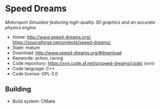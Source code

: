 # Speed Dreams

_Motorsport Simulator featuring high-quality 3D graphics and an accurate physics engine._

- Home: http://www.speed-dreams.org/, https://sourceforge.net/projects/speed-dreams/
- State: mature
- Download: http://www.speed-dreams.org/#download
- Keywords: action, racing
- Code repository: https://svn.code.sf.net/p/speed-dreams/code/ (svn)
- Code language: C++
- Code license: GPL-2.0

## Building

- Build system: CMake